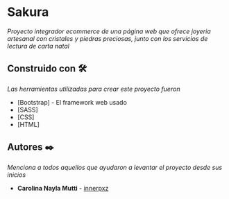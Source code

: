 # Sakura 

_Proyecto integrador ecommerce de una página web que ofrece joyeria artesanal con cristales y piedras preciosas, junto con los servicios de lectura de carta natal_


## Construido con 🛠️

_Las herramientas utilizadas para crear este proyecto fueron_

* [Bootstrap] - El framework web usado
* [SASS]
* [CSS]
* [HTML]




## Autores ✒️

_Menciona a todos aquellos que ayudaron a levantar el proyecto desde sus inicios_

* **Carolina Nayla Mutti** - [innerpxz](https://github.com/innerpxz)


